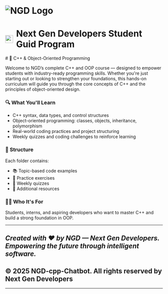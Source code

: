 # ![NGD Logo](https://i.postimg.cc/D0Yg2j5V/Whats-App-Image-2025-07-26-at-2-11-50-PM.jpg)  
<h1 style="display: flex; align-items: center; gap: 10px;">
  <img src="https://i.postimg.cc/4yd6FDVC/Whats-App-Image-2025-07-26-at-3-17-13-PM-removebg-preview.png" alt="Logo" style="height:25px;">
  <span>Next Gen Developers Student Guid Program</span>
</h1>
# 🚀 C++ & Object-Oriented Programming

Welcome to NGD’s complete C++ and OOP course — designed to empower students with industry-ready programming skills. Whether you're just starting out or looking to strengthen your foundations, this hands-on curriculum will guide you through the core concepts of C++ and the principles of object-oriented design.

### 🔍 What You'll Learn
- C++ syntax, data types, and control structures
- Object-oriented programming: classes, objects, inheritance, polymorphism
- Real-world coding practices and project structuring
- Weekly quizzes and coding challenges to reinforce learning

### 📁 Structure
Each folder contains:
- 📚 Topic-based code examples
- 🧠 Practice exercises
- 📝 Weekly quizzes
- 📎 Additional resources

### 👨‍💻 Who It's For
Students, interns, and aspiring developers who want to master C++ and build a strong foundation in OOP.

---

*Created with ❤️ by NGD — Next Gen Developers. Empowering the future through intelligent software.*
---
## © 2025 NGD-cpp-Chatbot. All rights reserved by Next Gen Developers
---